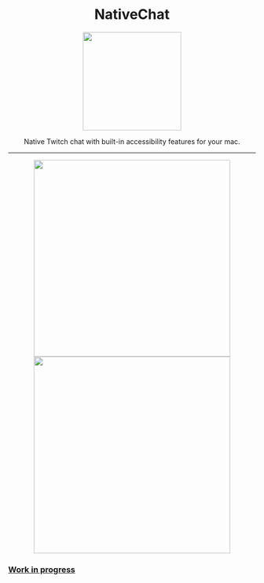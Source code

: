 <div align="center">
  <h1> NativeChat </h1>
  
<img src="https://user-images.githubusercontent.com/43297314/145142431-d85bac80-bcfc-4f6b-8e0e-e01f10446553.png" width="200px">

 Native Twitch chat with built-in accessibility features for your mac.
  
  ---
  
  <img src="https://user-images.githubusercontent.com/43297314/139930323-4e25be1d-a586-4a73-a1a2-dd0964d633cc.png" width='400px'> <img src="https://user-images.githubusercontent.com/43297314/139930328-d97ab72e-31c8-41db-a6e4-abb1b20db7ae.png" width='400px'>
  </div>



### [Work in progress](https://github.com/Aayush9029/NativeChat/projects)

